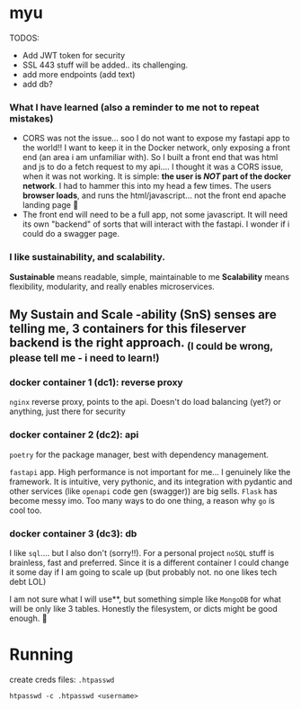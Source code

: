 # myu
TODOS:
- Add JWT token for security
- SSL 443 stuff will be added.. its challenging. 
- add more endpoints (add text)
- add db?

### What I have learned (also a reminder to me not to repeat mistakes)
- CORS was not the issue... soo  I do not want to expose my fastapi app to the world!!
I want to keep it in the Docker network, only exposing a front end (an area i am unfamiliar with). So
I built a front end that was html and js to do a fetch request to my api.... I thought it was a CORS issue,
when it was not working. It is simple: **the user is *NOT* part of the docker network**. I had to hammer this 
into my head a few times. 
The users **browser loads**, and runs the html/javascript... not the front end apache landing page :facepalm:
- The front end will need to be a full app, not some javascript. It will need its own "backend" of sorts that
will interact with the fastapi. I wonder if i could do a swagger page. 


### I like sustainability, and scalability.
**Sustainable** means readable, simple, maintainable to me
**Scalability** means flexibility, modularity, and really enables microservices. 

My Sustain and Scale -ability (SnS) senses are telling me, 3 containers for this fileserver backend 
is the right approach. <sub> (I could be wrong, please tell me - i need to learn!) </sub>
---

### docker container 1 (dc1): reverse proxy
`nginx` reverse proxy, points to the api. Doesn't do load balancing (yet?) or anything, just there for security

### docker container 2 (dc2): api
`poetry` for the package manager, best with dependency management. 

`fastapi` app. High performance is not important for me... I genuinely like the framework. It is intuitive, very pythonic, and its integration 
with pydantic and other services (like `openapi` code gen (swagger)) are big sells. `Flask` has become messy imo. Too
many ways to do one thing, a reason why `go` is cool too.

### docker container 3 (dc3): db
I like `sql`.... but I also don't (sorry!!). For a personal project `noSQL` stuff is brainless, fast and preferred.
Since it is a different container I could change it some day if I am going to scale up (but probably not. no one likes tech debt LOL)

I am not sure what I will use**, but something simple like `MongoDB` for what will be only like 3 tables. Honestly the filesystem, or dicts
might be good enough. :shrug:

# Running
create creds files: `.htpasswd`

`htpasswd -c .htpasswd <username>`